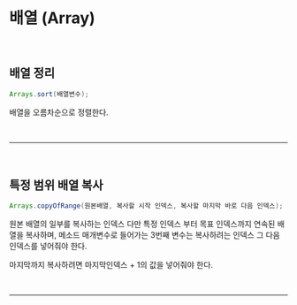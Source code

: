 # 배열 (Array)

</br>

## 배열 정리

```java
Arrays.sort(배열변수);
```

배열을 오름차순으로 정렬한다.

</br>

---

</br>

## 특정 범위 배열 복사

```java
Arrays.copyOfRange(원본배열, 복사할 시작 인덱스, 복사할 마지막 바로 다음 인덱스);
```

원본 배열의 일부를 복사하는 인덱스 다만 특정 인덱스 부터 목표 인덱스까지 연속된 배열을 복사하며, 메소드 매개변수로 들어가는 3번째 변수는 복사하려는 인덱스 그 다음 인덱스를 넣어줘야 한다. 

마지막까지 복사하려면 마지막인덱스 + 1의 값을 넣어줘야 한다.

</br>

------
